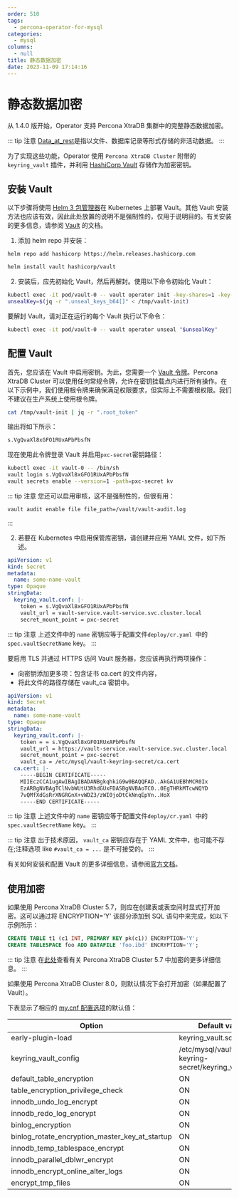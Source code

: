 ```yaml
---
order: 510
tags:
  - percona-operator-for-mysql
categories:
  - mysql
columns:
  - null
title: 静态数据加密
date: 2023-11-09 17:14:16
---
```


# 静态数据加密

从 1.4.0 版开始，Operator 支持 Percona XtraDB 集群中的完整静态数据加密。

::: tip 注意
[Data_at_rest](https://en.wikipedia.org/wiki/Data_at_rest)是指以文件、数据库记录等形式存储的非活动数据。
:::

为了实现这些功能，Operator 使用 `Percona XtraDB Cluster` 附带的 `keyring_vault` 插件，并利用 [HashiCorp Vault](https://www.vaultproject.io/) 存储作为加密密钥。

## 安装 Vault

以下步骤将使用 [Helm 3 包管理器](https://helm.sh/)在 Kubernetes 上部署 Vault。其他 Vault 安装方法也应该有效，因此此处放置的说明不是强制性的，仅用于说明目的。有关安装的更多信息，请参阅 [Vault](https://developer.hashicorp.com/vault/docs/platform/k8s) 的文档。

1. 添加 helm repo 并安装：

```bash
helm repo add hashicorp https://helm.releases.hashicorp.com

helm install vault hashicorp/vault
```

2. 安装后，应先初始化 Vault，然后再解封。使用以下命令初始化 Vault：

```bash
kubectl exec -it pod/vault-0 -- vault operator init -key-shares=1 -key-threshold=1 -format=json > /tmp/vault-init
unsealKey=$(jq -r ".unseal_keys_b64[]" < /tmp/vault-init)
```

要解封 Vault，请对正在运行的每个 Vault 执行以下命令：

```bash
kubectl exec -it pod/vault-0 -- vault operator unseal "$unsealKey"
```

## 配置 Vault

首先，您应该在 Vault 中启用密钥。为此，您需要一个 [Vault 令牌](https://developer.hashicorp.com/vault/docs/concepts/tokens)。Percona XtraDB Cluster 可以使用任何常规令牌，允许在密钥挂载点内进行所有操作。在以下示例中，我们使用根令牌来确保满足权限要求，但实际上不需要根权限。我们不建议在生产系统上使用根令牌。

```bash
cat /tmp/vault-init | jq -r ".root_token"
```

输出将如下所示：

```bash
s.VgQvaXl8xGFO1RUxAPbPbsfN
```

现在使用此令牌登录 Vault 并启用`pxc-secret`密钥路径：

```bash
kubectl exec -it vault-0 -- /bin/sh
vault login s.VgQvaXl8xGFO1RUxAPbPbsfN
vault secrets enable --version=1 -path=pxc-secret kv
```

::: tip 注意
您还可以启用审核，这不是强制性的，但很有用：

```bash
vault audit enable file file_path=/vault/vault-audit.log
```

:::

2. 若要在 Kubernetes 中启用保管库密钥，请创建并应用 YAML 文件，如下所述。

```yaml
apiVersion: v1
kind: Secret
metadata:
  name: some-name-vault
type: Opaque
stringData:
  keyring_vault.conf: |-
    token = s.VgQvaXl8xGFO1RUxAPbPbsfN
    vault_url = vault-service.vault-service.svc.cluster.local
    secret_mount_point = pxc-secret
```

::: tip 注意
上述文件中的 `name` 密钥应等于配置文件`deploy/cr.yaml `中的 `spec.vaultSecretName` key。
:::

要启用 TLS 并通过 HTTPS 访问 Vault 服务器，您应该再执行两项操作：

- 向密钥添加更多项：包含证书 ca.cert 的文件内容，
- 将此文件的路径存储在 vault_ca 密钥中。

```yaml
apiVersion: v1
kind: Secret
metadata:
  name: some-name-vault
type: Opaque
stringData:
  keyring_vault.conf: |-
    token = = s.VgQvaXl8xGFO1RUxAPbPbsfN
    vault_url = https://vault-service.vault-service.svc.cluster.local
    secret_mount_point = pxc-secret
    vault_ca = /etc/mysql/vault-keyring-secret/ca.cert
  ca.cert: |-
    -----BEGIN CERTIFICATE-----
    MIIEczCCA1ugAwIBAgIBADANBgkqhkiG9w0BAQQFAD..AkGA1UEBhMCR0Ix
    EzARBgNVBAgTClNvbWUtU3RhdGUxFDASBgNVBAoTC0..0EgTHRkMTcwNQYD
    7vQMfXdGsRrXNGRGnX+vWDZ3/zWI0joDtCkNnqEpVn..HoX
    -----END CERTIFICATE-----
```

::: tip 注意
上述文件中的 `name` 密钥应等于配置文件`deploy/cr.yaml `中的 `spec.vaultSecretName` key。
:::

::: tip 注意
出于技术原因， `vault_ca` 密钥应存在于 YAML 文件中，也可能不存在;注释选项 like `#vault_ca = ...` 是不可接受的。
:::

有关如何安装和配置 Vault 的更多详细信息，请参阅[官方文档](https://developer.hashicorp.com/vault/tutorials?track=getting-started-k8s#getting-started-k8s)。

## 使用加密

如果使用 Percona XtraDB Cluster 5.7，则应在创建表或表空间时显式打开加密。这可以通过将 ENCRYPTION='Y' 该部分添加到 SQL 语句中来完成，如以下示例所示：

```sql
CREATE TABLE t1 (c1 INT, PRIMARY KEY pk(c1)) ENCRYPTION='Y';
CREATE TABLESPACE foo ADD DATAFILE 'foo.ibd' ENCRYPTION='Y';
```

::: tip 注意
在[此处](https://www.percona.com/doc/percona-xtradb-cluster/5.7/management/data_at_rest_encryption.html?_gl=1*fmvnd8*_gcl_au*OTg5NTM4MTc5LjE2OTMyMDY2NDQ.)查看有关 Percona XtraDB Cluster 5.7 中加密的更多详细信息。
:::

如果使用 Percona XtraDB Cluster 8.0，则默认情况下会打开加密（如果配置了 Vault）。

下表显示了相应的 [my.cnf 配置选项](https://docs.percona.com/percona-server/8.0/data-at-rest-encryption.html?_gl=1%2Awnmhrf%2A_gcl_au%2AOTg5NTM4MTc5LjE2OTMyMDY2NDQ.)的默认值：

| Option                                         | Default value                                      |
| ---------------------------------------------- | -------------------------------------------------- |
| early-plugin-load                              | keyring_vault.so                                   |
| keyring_vault_config                           | /etc/mysql/vault-keyring-secret/keyring_vault.conf |
| default_table_encryption                       | ON                                                 |
| table_encryption_privilege_check               | ON                                                 |
| innodb_undo_log_encrypt                        | ON                                                 |
| innodb_redo_log_encrypt                        | ON                                                 |
| binlog_encryption                              | ON                                                 |
| binlog_rotate_encryption_master_key_at_startup | ON                                                 |
| innodb_temp_tablespace_encrypt                 | ON                                                 |
| innodb_parallel_dblwr_encrypt                  | ON                                                 |
| innodb_encrypt_online_alter_logs               | ON                                                 |
| encrypt_tmp_files                              | ON                                                 |
